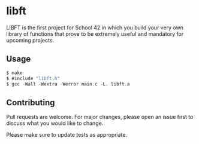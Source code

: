 # libft

LIBFT is the first project for School 42 in which you build your very own library of functions that prove to be extremely useful and mandatory for upcoming projects.

## Usage

```C
$ make
$ #include "libft.h"
$ gcc -Wall -Wextra -Werror main.c -L. libft.a
```
## Contributing
Pull requests are welcome. For major changes, please open an issue first to discuss what you would like to change.

Please make sure to update tests as appropriate.
